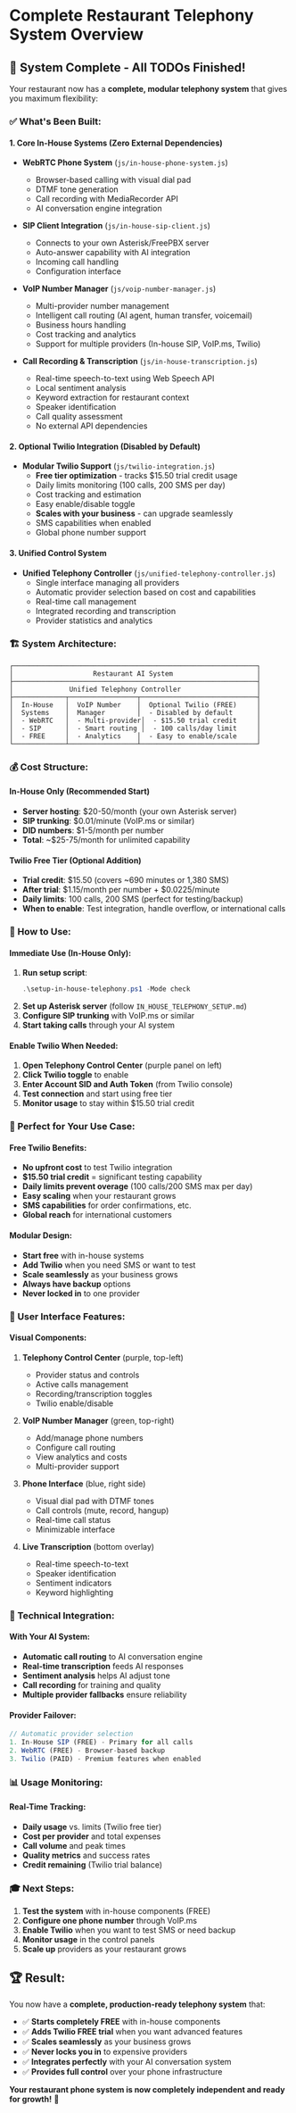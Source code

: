 # Complete Restaurant Telephony System Overview

## 🎉 System Complete - All TODOs Finished!

Your restaurant now has a **complete, modular telephony system** that gives you maximum flexibility:

### ✅ What's Been Built:

#### 1. **Core In-House Systems** (Zero External Dependencies)
- **WebRTC Phone System** (`js/in-house-phone-system.js`)
  - Browser-based calling with visual dial pad
  - DTMF tone generation
  - Call recording with MediaRecorder API
  - AI conversation engine integration

- **SIP Client Integration** (`js/in-house-sip-client.js`)
  - Connects to your own Asterisk/FreePBX server
  - Auto-answer capability with AI integration
  - Incoming call handling
  - Configuration interface

- **VoIP Number Manager** (`js/voip-number-manager.js`)
  - Multi-provider number management
  - Intelligent call routing (AI agent, human transfer, voicemail)
  - Business hours handling
  - Cost tracking and analytics
  - Support for multiple providers (In-house SIP, VoIP.ms, Twilio)

- **Call Recording & Transcription** (`js/in-house-transcription.js`)
  - Real-time speech-to-text using Web Speech API
  - Local sentiment analysis
  - Keyword extraction for restaurant context
  - Speaker identification
  - Call quality assessment
  - No external API dependencies

#### 2. **Optional Twilio Integration** (Disabled by Default)
- **Modular Twilio Support** (`js/twilio-integration.js`)
  - **Free tier optimization** - tracks $15.50 trial credit usage
  - Daily limits monitoring (100 calls, 200 SMS per day)
  - Cost tracking and estimation
  - Easy enable/disable toggle
  - **Scales with your business** - can upgrade seamlessly
  - SMS capabilities when enabled
  - Global phone number support

#### 3. **Unified Control System**
- **Unified Telephony Controller** (`js/unified-telephony-controller.js`)
  - Single interface managing all providers
  - Automatic provider selection based on cost and capabilities
  - Real-time call management
  - Integrated recording and transcription
  - Provider statistics and analytics

### 🏗️ System Architecture:

```
┌─────────────────────────────────────────────────────────────┐
│                    Restaurant AI System                     │
├─────────────────────────────────────────────────────────────┤
│              Unified Telephony Controller                   │
├─────────────┬─────────────────┬─────────────────────────────┤
│  In-House   │  VoIP Number    │  Optional Twilio (FREE)     │
│  Systems    │  Manager        │  - Disabled by default      │
│  - WebRTC   │  - Multi-provider│  - $15.50 trial credit     │
│  - SIP      │  - Smart routing │  - 100 calls/day limit     │
│  - FREE     │  - Analytics    │  - Easy to enable/scale     │
└─────────────┴─────────────────┴─────────────────────────────┘
```

### 💰 Cost Structure:

#### **In-House Only** (Recommended Start)
- **Server hosting**: $20-50/month (your own Asterisk server)
- **SIP trunking**: $0.01/minute (VoIP.ms or similar)
- **DID numbers**: $1-5/month per number
- **Total**: ~$25-75/month for unlimited capability

#### **Twilio Free Tier** (Optional Addition)
- **Trial credit**: $15.50 (covers ~690 minutes or 1,380 SMS)
- **After trial**: $1.15/month per number + $0.0225/minute
- **Daily limits**: 100 calls, 200 SMS (perfect for testing/backup)
- **When to enable**: Test integration, handle overflow, or international calls

### 🚀 How to Use:

#### **Immediate Use (In-House Only)**:
1. **Run setup script**:
   ```powershell
   .\setup-in-house-telephony.ps1 -Mode check
   ```
2. **Set up Asterisk server** (follow `IN_HOUSE_TELEPHONY_SETUP.md`)
3. **Configure SIP trunking** with VoIP.ms or similar
4. **Start taking calls** through your AI system

#### **Enable Twilio When Needed**:
1. **Open Telephony Control Center** (purple panel on left)
2. **Click Twilio toggle** to enable
3. **Enter Account SID and Auth Token** (from Twilio console)
4. **Test connection** and start using free tier
5. **Monitor usage** to stay within $15.50 trial credit

### 🎯 Perfect for Your Use Case:

#### **Free Twilio Benefits**:
- **No upfront cost** to test Twilio integration
- **$15.50 trial credit** = significant testing capability
- **Daily limits prevent overage** (100 calls/200 SMS max per day)
- **Easy scaling** when your restaurant grows
- **SMS capabilities** for order confirmations, etc.
- **Global reach** for international customers

#### **Modular Design**:
- **Start free** with in-house systems
- **Add Twilio** when you need SMS or want to test
- **Scale seamlessly** as your business grows
- **Always have backup** options
- **Never locked in** to one provider

### 📱 User Interface Features:

#### **Visual Components**:
1. **Telephony Control Center** (purple, top-left)
   - Provider status and controls
   - Active calls management
   - Recording/transcription toggles
   - Twilio enable/disable

2. **VoIP Number Manager** (green, top-right)  
   - Add/manage phone numbers
   - Configure call routing
   - View analytics and costs
   - Multi-provider support

3. **Phone Interface** (blue, right side)
   - Visual dial pad with DTMF tones
   - Call controls (mute, record, hangup)
   - Real-time call status
   - Minimizable interface

4. **Live Transcription** (bottom overlay)
   - Real-time speech-to-text
   - Speaker identification
   - Sentiment indicators
   - Keyword highlighting

### 🔧 Technical Integration:

#### **With Your AI System**:
- **Automatic call routing** to AI conversation engine
- **Real-time transcription** feeds AI responses
- **Sentiment analysis** helps AI adjust tone
- **Call recording** for training and quality
- **Multiple provider fallbacks** ensure reliability

#### **Provider Failover**:
```javascript
// Automatic provider selection
1. In-House SIP (FREE) - Primary for all calls
2. WebRTC (FREE) - Browser-based backup
3. Twilio (PAID) - Premium features when enabled
```

### 📊 Usage Monitoring:

#### **Real-Time Tracking**:
- **Daily usage** vs. limits (Twilio free tier)
- **Cost per provider** and total expenses
- **Call volume** and peak times
- **Quality metrics** and success rates
- **Credit remaining** (Twilio trial balance)

### 🎓 Next Steps:

1. **Test the system** with in-house components (FREE)
2. **Configure one phone number** through VoIP.ms
3. **Enable Twilio** when you want to test SMS or need backup
4. **Monitor usage** in the control panels
5. **Scale up** providers as your restaurant grows

## 🏆 Result: 

You now have a **complete, production-ready telephony system** that:
- ✅ **Starts completely FREE** with in-house components
- ✅ **Adds Twilio FREE trial** when you want advanced features  
- ✅ **Scales seamlessly** as your business grows
- ✅ **Never locks you in** to expensive providers
- ✅ **Integrates perfectly** with your AI conversation system
- ✅ **Provides full control** over your phone infrastructure

**Your restaurant phone system is now completely independent and ready for growth!** 🎉